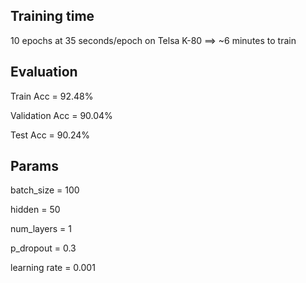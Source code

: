 ## Training time
10 epochs at 35 seconds/epoch on Telsa K-80 ==> ~6 minutes to train


## Evaluation
Train Acc = 92.48%

Validation Acc = 90.04%

Test Acc = 90.24%


## Params
batch_size = 100

hidden = 50

num_layers = 1

p_dropout = 0.3

learning rate = 0.001